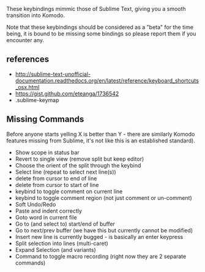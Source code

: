 These keybindings mimmic those of Sublime Text, giving you a smooth transition
into Komodo.

Note that these keybindings should be considered as a "beta" for the time being,
it is bound to be missing some bindings so please report them if you encounter
any.

## references

 - http://sublime-text-unofficial-documentation.readthedocs.org/en/latest/reference/keyboard_shortcuts_osx.html
 -  https://gist.github.com/eteanga/1736542
 - .sublime-keymap

## Missing Commands

Before anyone starts yelling X is better than Y - there are similarly Komodo
features missing from Sublime, it's not like this is an established standard).

- Show scope in status bar
- Revert to single view (remove split but keep editor)
- Choose the orient of the split through the keybind
- Select line (repeat to select next line(s))
- delete from cursor to end of line
- delete from cursor to start of line
- keybind to toggle comment on current line
- keybind to toggle comment region (not just comment or un-comment)
- Soft Undo/Redo
- Paste and indent correctly
- Goto word in current file
- Go to (and select to) start/end of buffer
- Go to next/prev buffer (we have this but currently cannot be modified)
- Insert new line is currently bugged - is basically an enter keypress
- Split selection into lines (multi-caret)
- Expand Selection (and variants)
- Command to toggle macro recording (right now they are 2 separate commands)

